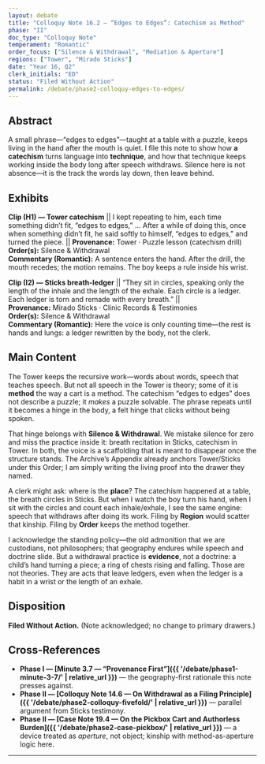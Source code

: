 ```yaml
---
layout: debate
title: "Colloquy Note 16.2 — “Edges to Edges”: Catechism as Method"
phase: "II"
doc_type: "Colloquy Note"
temperament: "Romantic"
order_focus: ["Silence & Withdrawal", "Mediation & Aperture"]
regions: ["Tower", "Mirado Sticks"]
date: "Year 16, Q2"
clerk_initials: "ED"
status: "Filed Without Action"
permalink: /debate/phase2-colloquy-edges-to-edges/
---
```


## Abstract
A small phrase—“edges to edges”—taught at a table with a puzzle, keeps living in the hand after the mouth is quiet. I file this note to show how **a catechism** turns language into **technique**, and how that technique keeps working inside the body long after speech withdraws. Silence here is not absence—it is the track the words lay down, then leave behind.

## Exhibits

**Clip (H1) — Tower catechism**
|| I kept repeating to him, each time something didn’t fit, “edges to edges,” … After a while of doing this, once when something didn’t fit, he said softly to himself, “edges to edges,” and turned the piece. ||
**Provenance:** Tower · Puzzle lesson (catechism drill)  
**Order(s):** Silence & Withdrawal  
**Commentary (Romantic):** A sentence enters the hand. After the drill, the mouth recedes; the motion remains. The boy keeps a rule inside his wrist.

**Clip (I2) — Sticks breath-ledger**
|| “They sit in circles, speaking only the length of the inhale and the length of the exhale. Each circle is a ledger. Each ledger is torn and remade with every breath.” ||  
**Provenance:** Mirado Sticks · Clinic Records & Testimonies  
**Order(s):** Silence & Withdrawal  
**Commentary (Romantic):** Here the voice is only counting time—the rest is hands and lungs: a ledger rewritten by the body, not the clerk.

## Main Content
The Tower keeps the recursive work—words about words, speech that teaches speech. But not all speech in the Tower is theory; some of it is **method** the way a cart is a method. The catechism “edges to edges” does not describe a puzzle; it *makes* a puzzle solvable. The phrase repeats until it becomes a hinge in the body, a felt hinge that clicks without being spoken.

That hinge belongs with **Silence & Withdrawal**. We mistake silence for zero and miss the practice inside it: breath recitation in Sticks, catechism in Tower. In both, the voice is a scaffolding that is meant to disappear once the structure stands. The Archive’s Appendix already anchors Tower/Sticks under this Order; I am simply writing the living proof into the drawer they named.

A clerk might ask: where is the **place**? The catechism happened at a table, the breath circles in Sticks. But when I watch the boy turn his hand, when I sit with the circles and count each inhale/exhale, I see the same engine: speech that withdraws after doing its work. Filing by **Region** would scatter that kinship. Filing by **Order** keeps the method together.

I acknowledge the standing policy—the old admonition that we are custodians, not philosophers; that geography endures while speech and doctrine slide. But a withdrawal practice is **evidence**, not a doctrine: a child’s hand turning a piece; a ring of chests rising and falling. Those are not theories. They are acts that leave ledgers, even when the ledger is a habit in a wrist or the length of an exhale.

## Disposition
**Filed Without Action.** (Note acknowledged; no change to primary drawers.)

## Cross-References
- **Phase I — [Minute 3.7 — “Provenance First”]({{ '/debate/phase1-minute-3-7/' | relative_url }})** — the geography-first rationale this note presses against.
- **Phase II — [Colloquy Note 14.6 — On Withdrawal as a Filing Principle]({{ '/debate/phase2-colloquy-fivefold/' | relative_url }})** — parallel argument from Sticks testimony.
- **Phase II — [Case Note 19.4 — On the Pickbox Cart and Authorless Burden]({{ '/debate/phase2-case-pickbox/' | relative_url }})** — a device treated as *aperture*, not object; kinship with method-as-aperture logic here.

---

<!--
Sources (for your review; not rendered on site):

- Tower catechism “edges to edges” passage :contentReference[oaicite:0]{index=0}; Tower as recursive, philosophy-of-language zone :contentReference[oaicite:1]{index=1}.
- Sticks breath-ledger clip (Appendix/Witness material) :contentReference[oaicite:2]{index=2}.
- Appendix anchor: “Silence & Withdrawal — Sticks withdrawal / Tower catechism (‘edges to edges’)” :contentReference[oaicite:3]{index=3}; Orders overview incl. Silence & Withdrawal and its Tower/Sticks pairing :contentReference[oaicite:4]{index=4} :contentReference[oaicite:5]{index=5}.
- Minute 3.7 policy excerpts and rationale for “Provenance First” (“Archivists are not philosophers… Geography is least falsifiable…”) :contentReference[oaicite:6]{index=6}.
-->
